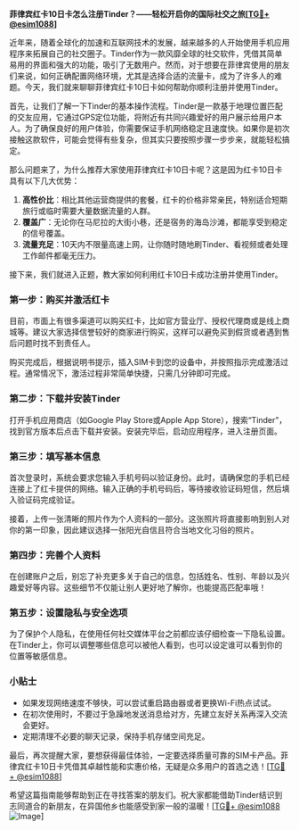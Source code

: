**菲律宾红卡10日卡怎么注册Tinder？——轻松开启你的国际社交之旅[[TG💪+ @esim1088](https://t.me/s/esim1088)]**

近年来，随着全球化的加速和互联网技术的发展，越来越多的人开始使用手机应用程序来拓展自己的社交圈子。Tinder作为一款风靡全球的社交软件，凭借其简单易用的界面和强大的功能，吸引了无数用户。然而，对于想要在菲律宾使用的朋友们来说，如何正确配置网络环境，尤其是选择合适的流量卡，成为了许多人的难题。今天，我们就来聊聊菲律宾红卡10日卡如何帮助你顺利注册并使用Tinder。

首先，让我们了解一下Tinder的基本操作流程。Tinder是一款基于地理位置匹配的交友应用，它通过GPS定位功能，将附近有共同兴趣爱好的用户展示给用户本人。为了确保良好的用户体验，你需要保证手机网络稳定且速度快。如果你是初次接触这款软件，可能会觉得有些复杂，但其实只要按照步骤一步步来，就能轻松搞定。

那么问题来了，为什么推荐大家使用菲律宾红卡10日卡呢？这是因为红卡10日卡具有以下几大优势：

1. **高性价比**：相比其他运营商提供的套餐，红卡的价格非常亲民，特别适合短期旅行或临时需要大量数据流量的人群。
2. **覆盖广**：无论你在马尼拉的大街小巷，还是宿务的海岛沙滩，都能享受到稳定的信号覆盖。
3. **流量充足**：10天内不限量高速上网，让你随时随地刷Tinder、看视频或者处理工作邮件都毫无压力。

接下来，我们就进入正题，教大家如何利用红卡10日卡成功注册并使用Tinder。

### 第一步：购买并激活红卡

目前，市面上有很多渠道可以购买红卡，比如官方营业厅、授权代理商或是线上商城等。建议大家选择信誉较好的商家进行购买，这样可以避免买到假货或者遇到售后问题时找不到责任人。

购买完成后，根据说明书提示，插入SIM卡到您的设备中，并按照指示完成激活过程。通常情况下，激活过程非常简单快捷，只需几分钟即可完成。

### 第二步：下载并安装Tinder

打开手机应用商店（如Google Play Store或Apple App Store），搜索“Tinder”，找到官方版本后点击下载并安装。安装完毕后，启动应用程序，进入注册页面。

### 第三步：填写基本信息

首次登录时，系统会要求您输入手机号码以验证身份。此时，请确保您的手机已经连接上了红卡提供的网络。输入正确的手机号码后，等待接收验证码短信，然后填入验证码完成验证。

接着，上传一张清晰的照片作为个人资料的一部分。这张照片将直接影响到别人对你的第一印象，因此建议选择一张阳光自信且符合当地文化习俗的照片。

### 第四步：完善个人资料

在创建账户之后，别忘了补充更多关于自己的信息，包括姓名、性别、年龄以及兴趣爱好等内容。这些细节不仅能让别人更好地了解你，也能提高匹配率哦！

### 第五步：设置隐私与安全选项

为了保护个人隐私，在使用任何社交媒体平台之前都应该仔细检查一下隐私设置。在Tinder上，你可以调整哪些信息可以被他人看到，也可以设定谁可以看到你的位置等敏感信息。

### 小贴士

- 如果发现网络速度不够快，可以尝试重启路由器或者更换Wi-Fi热点试试。
- 在初次使用时，不要过于急躁地发送消息给对方，先建立友好关系再深入交流会更好。
- 定期清理不必要的聊天记录，保持手机存储空间充足。

最后，再次提醒大家，要想获得最佳体验，一定要选择质量可靠的SIM卡产品。菲律宾红卡10日卡凭借其卓越性能和实惠价格，无疑是众多用户的首选之选！[[TG💪+ @esim1088](https://t.me/s/esim1088)]

希望这篇指南能够帮助到正在寻找答案的朋友们。祝大家都能借助Tinder结识到志同道合的新朋友，在异国他乡也能感受到家一般的温暖！[[TG💪+ @esim1088](https://t.me/s/esim1088) ![Image](https://i.postimg.cc/4NQfJmqS/Snipaste-2025-05-13-00-14-12.png)]